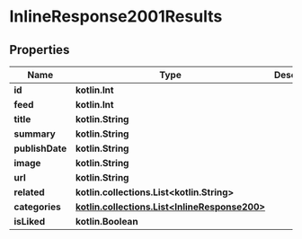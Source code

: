 
# InlineResponse2001Results

## Properties
Name | Type | Description | Notes
------------ | ------------- | ------------- | -------------
**id** | **kotlin.Int** |  |  [optional]
**feed** | **kotlin.Int** |  |  [optional]
**title** | **kotlin.String** |  |  [optional]
**summary** | **kotlin.String** |  |  [optional]
**publishDate** | **kotlin.String** |  |  [optional]
**image** | **kotlin.String** |  |  [optional]
**url** | **kotlin.String** |  |  [optional]
**related** | **kotlin.collections.List&lt;kotlin.String&gt;** |  |  [optional]
**categories** | [**kotlin.collections.List&lt;InlineResponse200&gt;**](InlineResponse200.md) |  |  [optional]
**isLiked** | **kotlin.Boolean** |  |  [optional]



